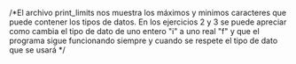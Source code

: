 /*El archivo print_limits nos muestra los máximos y minimos caracteres que puede contener los tipos de datos.
En los ejercicios 2 y 3 se puede apreciar como cambia el tipo de dato de uno entero "i" a uno real "f" y que el programa sigue funcionando siempre y cuando se respete el tipo de dato que se usará  */
